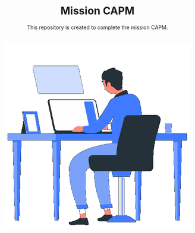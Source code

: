 <center>  <h1>Mission CAPM</h1></center>
<center>This repository is created to complete the mission CAPM. </center>
</br></br>
<center><img src="https://raw.githubusercontent.com/Shuvo1260/shuvo1260/main/images/programming-marathon.gif"/></center>
